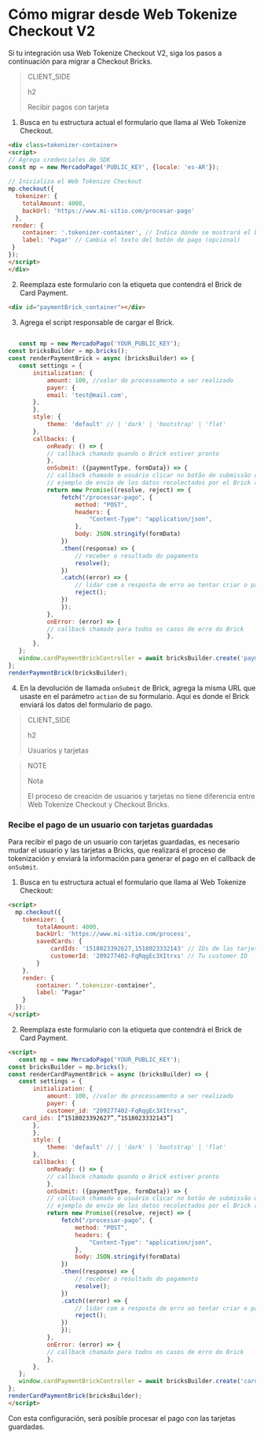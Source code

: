 # Cómo migrar desde Web Tokenize Checkout V2

Si tu integración usa Web Tokenize Checkout V2, siga los pasos a continuación para migrar a Checkout Bricks.

> CLIENT_SIDE
>
> h2
>
> Recibir pagos con tarjeta

1. Busca en tu estructura actual el formulario que llama al Web Tokenize Checkout.

```HTML
<div class=tokenizer-container>
<script>
// Agrega credenciales de SDK 
const mp = new MercadoPago('PUBLIC_KEY', {locale: 'es-AR'});
 
// Inicializa el Web Tokenize Checkout
mp.checkout({
  tokenizer: {
    totalAmount: 4000,
    backUrl: 'https://www.mi-sitio.com/procesar-pago'
  },
 render: {
    container: '.tokenizer-container', // Indica dónde se mostrará el botón
    label: 'Pagar' // Cambia el texto del botón de pago (opcional)
 }
});
</script>
</div>
`````

2. Reemplaza este formulario con la etiqueta que contendrá el Brick de Card Payment.

```HTML
<div id="paymentBrick_container"></div>
````

3. Agrega el script responsable de cargar el Brick.

```javascript
 
   const mp = new MercadoPago('YOUR_PUBLIC_KEY');
const bricksBuilder = mp.bricks();
const renderPaymentBrick = async (bricksBuilder) => {
   const settings = {
       initialization: {
           amount: 100, //valor do processamento a ser realizado
           payer: {
           email: 'test@mail.com',
       },
       },
       style: {
           theme: 'default' // | 'dark' | 'bootstrap' | 'flat'
       },
       callbacks: {
           onReady: () => {
           // callback chamado quando o Brick estiver pronto
           },
           onSubmit: ({paymentType, formData}) => {
           // callback chamado o usuário clicar no botão de submissão dos dados
           // ejemplo de envío de los datos recolectados por el Brick a su servidor
           return new Promise((resolve, reject) => {
               fetch("/processar-pago", {
                   method: "POST",
                   headers: {
                       "Content-Type": "application/json",
                   },
                   body: JSON.stringify(formData)
               })
               .then((response) => {
                   // receber o resultado do pagamento
                   resolve();
               })
               .catch((error) => {
                   // lidar com a resposta de erro ao tentar criar o pagamento
                   reject();
               })
               });
           },
           onError: (error) => {
           // callback chamado para todos os casos de erro do Brick
           },
       },
   };
   window.cardPaymentBrickController = await bricksBuilder.create('payment', 'paymentBrick_container', settings);
};
renderPaymentBrick(bricksBuilder);
`````

4. En la devolución de llamada `onSubmit` de Brick, agrega la misma URL que usaste en el parámetro `action` de su formulario. Aquí es donde el Brick enviará los datos del formulario de pago.


> CLIENT_SIDE
>
> h2
>
> Usuarios y tarjetas

> NOTE
>
> Nota
>
> El proceso de creación de usuarios y tarjetas no tiene diferencia entre Web Tokenize Checkout y Checkout Bricks.

### Recibe el pago de un usuario con tarjetas guardadas

Para recibir el pago de un usuario con tarjetas guardadas, es necesario mudar el usuario y las tarjetas a Bricks, que realizará el proceso de tokenización y enviará la información para generar el pago en el callback de `onSubmit`.

1. Busca en tu estructura actual el formulario que llama al Web Tokenize Checkout:


```HTML
<script>
  mp.checkout({
    tokenizer: {
        totalAmount: 4000,
        backUrl: 'https://www.mi-sitio.com/process',
        savedCards: {
            cardIds: '1518023392627,1518023332143' // IDs de las tarjetas
            customerId: '209277402-FqRqgEc3XItrxs' // Tu customer ID
        }
    },
    render: {
        container: ‘.tokenizer-container’,
        label: ‘Pagar’
    }
  });
</script>
````
2. Reemplaza este formulario con la etiqueta que contendrá el Brick de Card Payment.

```HTML
<script>
   const mp = new MercadoPago('YOUR_PUBLIC_KEY');
const bricksBuilder = mp.bricks();
const renderCardPaymentBrick = async (bricksBuilder) => {
   const settings = {
       initialization: {
           amount: 100, //valor do processamento a ser realizado
           payer: {
           customer_id: "209277402-FqRqgEc3XItrxs",
	card_ids: [“1518023392627”,”1518023332143”]
       },
       },
       style: {
           theme: 'default' // | 'dark' | 'bootstrap' | 'flat'
       },
       callbacks: {
           onReady: () => {
           // callback chamado quando o Brick estiver pronto
           },
           onSubmit: ({paymentType, formData}) => {
           // callback chamado o usuário clicar no botão de submissão dos dados
           // ejemplo de envío de los datos recolectados por el Brick a su servidor
           return new Promise((resolve, reject) => {
               fetch("/processar-pago", {
                   method: "POST",
                   headers: {
                       "Content-Type": "application/json",
                   },
                   body: JSON.stringify(formData)
               })
               .then((response) => {
                   // receber o resultado do pagamento
                   resolve();
               })
               .catch((error) => {
                   // lidar com a resposta de erro ao tentar criar o pagamento
                   reject();
               })
               });
           },
           onError: (error) => {
           // callback chamado para todos os casos de erro do Brick
           },
       },
   };
   window.cardPaymentBrickController = await bricksBuilder.create('cardPayment', 'cardPaymentBrick_container', settings);
};
renderCardPaymentBrick(bricksBuilder);
</script>
`````

Con esta configuración, será posible procesar el pago con las tarjetas guardadas.



